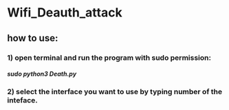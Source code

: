 # Wifi_Deauth_attack

## how to use:

### 1) open terminal and run the program with sudo  permission:

##### sudo python3 Death.py

### 2) select the interface you want to use by typing number of the inteface.
